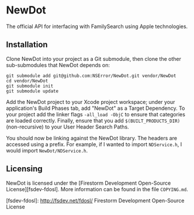 # NewDot

The official API for interfacing with FamilySearch using Apple technologies.

## Installation

Clone NewDot into your project as a Git submodule, then clone the other sub-submodules that NewDot depends on:

	git submodule add git@github.com:NSError/NewDot.git vendor/NewDot
	cd vendor/NewDot
	git submodule init
	git submodule update
	
Add the NewDot project to your Xcode project workspace; under your application's Build Phases tab, add "NewDot" as a Target Dependency. To your project add the linker flags `-all_load -ObjC` to ensure that categories are loaded correctly. Finally, ensure that you add `$(BUILT_PRODUCTS_DIR)` (non-recursive) to your User Header Search Paths.

You should now be linking against the NewDot library. The headers are accessed using a prefix. For example, if I wanted to import `NDService.h`, I would import `NewDot/NDService.h`.

## Licensing

NewDot is licensed under the [Firestorm Development Open-Source License][fsdev-fdosl]. More information can be found in the file `COPYING.md`.

[fsdev-fdosl]: http://fsdev.net/fdosl/ Firestorm Development Open-Source License